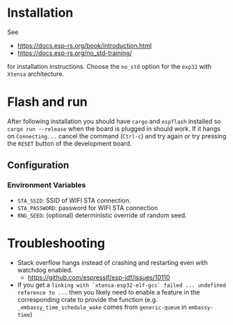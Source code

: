 # Installation
See
- <https://docs.esp-rs.org/book/introduction.html>
- <https://docs.esp-rs.org/no_std-training/>

for installation instructions.
Choose the `no_std` option for the `exp32` with `Xtensa` architecture.

# Flash and run
After following installation you should have `cargo` and `espflash` installed so `cargo run --release` when the board is plugged in should work. If it hangs on `Connecting...` cancel the command (`Ctrl-c`) and try again or try pressing the `RESET` button of the development board.

## Configuration
### Environment Variables
- `STA_SSID`: SSID of WIFI STA connection.
- `STA_PASSWORD`: password for WIFI STA connection
- `RNG_SEED`:  (optional) deterministic override of random seed.

# Troubleshooting
- Stack overflow hangs instead of crashing and restarting even with watchdog enabled.
    - <https://github.com/espressif/esp-idf/issues/10110>
- If you get a ``linking with `xtensa-esp32-elf-gcc` failed ... undefined reference to ...`` then you likely need to enable a feature in the corresponding crate to provide the function (e.g. `_embassy_time_schedule_wake` comes from `generic-queue` in `embassy-time`)